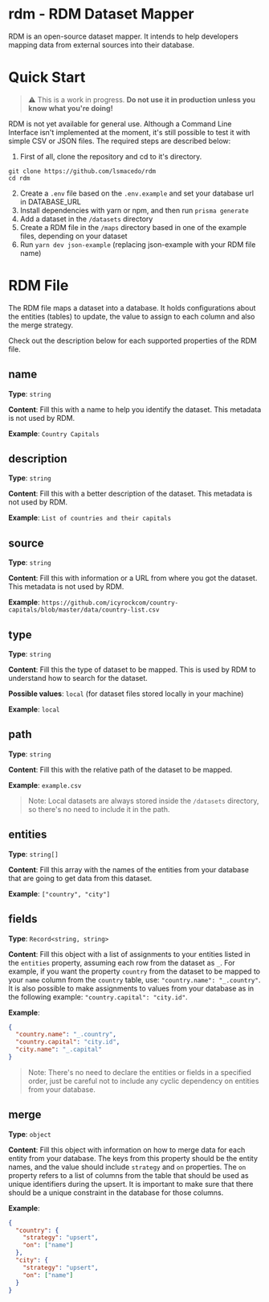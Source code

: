 # rdm - RDM Dataset Mapper

RDM is an open-source dataset mapper. It intends to help developers mapping data from external sources into their database.

# Quick Start

> :warning: This is a work in progress. **Do not use it in production unless you know what you're doing!**

RDM is not yet available for general use. Although a Command Line Interface isn't implemented at the moment, it's still possible to test it with simple CSV or JSON files. The required steps are described below:

1. First of all, clone the repository and cd to it's directory.

```shell
git clone https://github.com/lsmacedo/rdm
cd rdm
```

2. Create a `.env` file based on the `.env.example` and set your database url in DATABASE_URL
3. Install dependencies with yarn or npm, and then run `prisma generate`
4. Add a dataset in the `/datasets` directory
5. Create a RDM file in the `/maps` directory based in one of the example files, depending on your dataset
6. Run `yarn dev json-example` (replacing json-example with your RDM file name)

# RDM File

The RDM file maps a dataset into a database. It holds configurations about the entities (tables) to update, the value to assign to each column and also the merge strategy.

Check out the description below for each supported properties of the RDM file.

## name

**Type**: `string`

**Content**: Fill this with a name to help you identify the dataset. This metadata is not used by RDM.

**Example**: `Country Capitals`

## description

**Type**: `string`

**Content**: Fill this with a better description of the dataset. This metadata is not used by RDM.

**Example**: `List of countries and their capitals`

## source

**Type**: `string`

**Content**: Fill this with information or a URL from where you got the dataset. This metadata is not used by RDM.

**Example**: `https://github.com/icyrockcom/country-capitals/blob/master/data/country-list.csv`

## type

**Type**: `string`

**Content**: Fill this the type of dataset to be mapped. This is used by RDM to understand how to search for the dataset.

**Possible values**: `local` (for dataset files stored locally in your machine)

**Example**: `local`

## path

**Type**: `string`

**Content**: Fill this with the relative path of the dataset to be mapped.

**Example**: `example.csv`

> Note: Local datasets are always stored inside the `/datasets` directory, so there's no need to include it in the path.

## entities

**Type**: `string[]`

**Content**: Fill this array with the names of the entities from your database that are going to get data from this dataset.

**Example**: `["country", "city"]`

## fields

**Type**: `Record<string, string>`

**Content**: Fill this object with a list of assignments to your entities listed in the `entities` property, assuming each row from the dataset as `_`. For example, if you want the property `country` from the dataset to be mapped to your `name` column from the `country` table, use: `"country.name": "_.country"`. It is also possible to make assignments to values from your database as in the following example: `"country.capital": "city.id"`.

**Example**:

```json
{
  "country.name": "_.country",
  "country.capital": "city.id",
  "city.name": "_.capital"
}
```

> Note: There's no need to declare the entities or fields in a specified order, just be careful not to include any cyclic dependency on entities from your database.

## merge

**Type**: `object`

**Content**: Fill this object with information on how to merge data for each entity from your database. The keys from this property should be the entity names, and the value should include `strategy` and `on` properties. The `on` property refers to a list of columns from the table that should be used as unique identifiers during the upsert. It is important to make sure that there should be a unique constraint in the database for those columns.

**Example**:

```json
{
  "country": {
    "strategy": "upsert",
    "on": ["name"]
  },
  "city": {
    "strategy": "upsert",
    "on": ["name"]
  }
}
```
